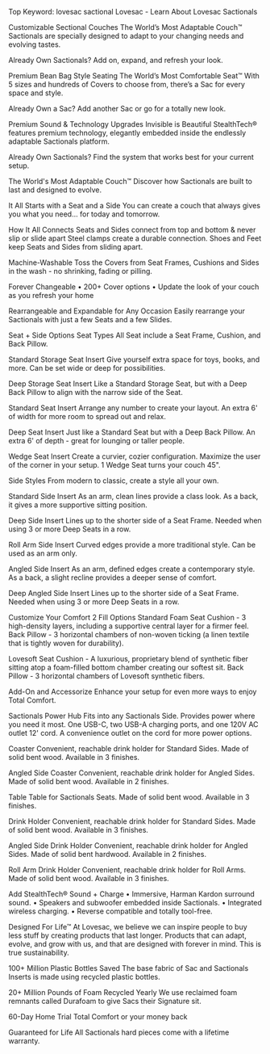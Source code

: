 Top Keyword: lovesac sactional
Lovesac - Learn About Lovesac Sactionals

Customizable Sectional Couches
The World’s Most Adaptable Couch™
Sactionals are specially designed to adapt to your changing needs and evolving tastes.

Already Own Sactionals?
Add on, expand, and refresh your look.

Premium Bean Bag Style Seating
The World’s Most Comfortable Seat™
With 5 sizes and hundreds of Covers to choose from, there’s a Sac for every space and style.

Already Own a Sac?
Add another Sac or go for a totally new look.

Premium Sound & Technology Upgrades
Invisible is Beautiful
StealthTech® features premium technology, elegantly embedded inside the endlessly adaptable Sactionals platform.

Already Own Sactionals?
Find the system that works best for your current setup.

The World's Most Adaptable Couch™
Discover how Sactionals are built to last and designed to evolve.

It All Starts with a Seat and a Side
You can create a couch that always gives you what you need... for today and tomorrow.

How It All Connects
Seats and Sides connect from top and bottom & never slip or slide apart
Steel clamps create a durable connection.
Shoes and Feet keep Seats and Sides from sliding apart.

Machine-Washable
Toss the Covers from Seat Frames, Cushions and Sides in the wash - no shrinking, fading or pilling.

Forever Changeable
• 200+ Cover options
• Update the look of your couch as you refresh your home

Rearrangeable and Expandable for Any Occasion
Easily rearrange your Sactionals with just a few Seats and a few Slides.

Seat + Side Options
Seat Types
All Seat include a Seat Frame, Cushion, and Back Pillow.

Standard Storage Seat Insert
Give yourself extra space for toys, books, and more.
Can be set wide or deep for possibilities.

Deep Storage Seat Insert
Like a Standard Storage Seat, but with a Deep Back Pillow to align with the narrow side of the Seat.

Standard Seat Insert
Arrange any number to create your layout.
An extra 6' of width for more room to spread out and relax.

Deep Seat Insert
Just like a Standard Seat but with a Deep Back Pillow.
An extra 6' of depth - great for lounging or taller people.

Wedge Seat Insert
Create a curvier, cozier configuration.
Maximize the user of the corner in your setup.
1 Wedge Seat turns your couch 45".

Side Styles
From modern to classic, create a style all your own.

Standard Side Insert
As an arm, clean lines provide a class look.
As a back, it gives a more supportive sitting position.

Deep Side Insert
Lines up to the shorter side of a Seat Frame.
Needed when using 3 or more Deep Seats in a row.

Roll Arm Side Insert
Curved edges provide a more traditional style.
Can be used as an arm only.

Angled Side Insert
As an arm, defined edges create a contemporary style.
As a back, a slight recline provides a deeper sense of comfort.

Deep Angled Side Insert
Lines up to the shorter side of a Seat Frame.
Needed when using 3 or more Deep Seats in a row.

Customize Your Comfort
2 Fill Options
Standard Foam
Seat Cushion - 3 high-density layers, including a supportive central layer for a firmer feel.
Back Pillow - 3 horizontal chambers of non-woven ticking (a linen textile that is tightly woven for durability).

Lovesoft
Seat Cushion - A luxurious, proprietary blend of synthetic fiber sitting atop a foam-filled bottom chamber creating our softest sit.
Back Pillow - 3 horizontal chambers of Lovesoft synthetic fibers.

Add-On and Accessorize
Enhance your setup for even more ways to enjoy Total Comfort.

Sactionals Power Hub
Fits into any Sactionals Side.
Provides power where you need it most.
One USB-C, two USB-A charging ports, and one 120V AC outlet 12' cord.
A convenience outlet on the cord for more power options.

Coaster
Convenient, reachable drink holder for Standard Sides.
Made of solid bent wood.
Available in 3 finishes.

Angled Side Coaster
Convenient, reachable drink holder for Angled Sides.
Made of solid bent wood.
Available in 2 finishes.

Table
Table for Sactionals Seats.
Made of solid bent wood.
Available in 3 finishes.

Drink Holder
Convenient, reachable drink holder for Standard Sides.
Made of solid bent wood.
Available in 3 finishes.

Angled Side Drink Holder
Convenient, reachable drink holder for Angled Sides.
Made of solid bent hardwood.
Available in 2 finishes.

Roll Arm Drink Holder
Convenient, reachable drink holder for Roll Arms.
Made of solid bent wood.
Available in 3 finishes.

Add StealthTech® Sound + Charge
• Immersive, Harman Kardon surround sound.
• Speakers and subwoofer embedded inside Sactionals.
• Integrated wireless charging.
• Reverse compatible and totally tool-free.

Designed For Life™
At Lovesac, we believe we can inspire people to buy less stuff by creating products that last longer. Products that can adapt, evolve, and grow with us, and that are designed with forever in mind.
This is true sustainability.

100+ Million Plastic Bottles Saved
The base fabric of Sac and Sactionals Inserts is made using recycled plastic bottles.

20+ Million Pounds of Foam Recycled Yearly
We use reclaimed foam remnants called Durafoam to give Sacs their Signature sit.

60-Day Home Trial
Total Comfort or your money back

Guaranteed for Life
All Sactionals hard pieces come with a lifetime warranty.